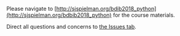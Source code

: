 Please navigate to [http://sjspielman.org/bdib2018_python](http://sjspielman.org/bdbib2018_python) for the course materials.

Direct all questions and concerns to [the Issues tab](https://github.com/sjspielman/bdib2018_python/Issues).